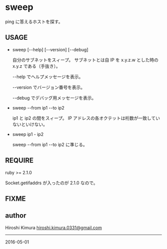 # sweep

ping に答えるホストを探す。

## USAGE

* sweep [--help] [--version] [--debug]

    自分のサブネットをスィープ。
    サブネットとは自 IP を x.y.z.w とした時の x.y.z である（手抜き）。

    --help でヘルプメッセージを表示。

    --version でバージョン番号を表示。

    --debug でデバッグ用メッセージを表示。

* sweep --from ip1 --to ip2

    ip1 と ip2 の間をスィープ。
    IP アドレスの各オクテットは桁数が一致していないといけない。

* sweep ip1 - ip2

    sweep --from ip1 --to ip2 に準じる。

## REQUIRE

ruby >= 2.1.0

Socket.getifaddrs が入ったのが 2.1.0 なので。

## FIXME

## author

Hiroshi Kimura <hiroshi.kimura.0331@gmail.com>

---
2016-05-01
